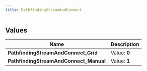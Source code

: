 ```yaml
---
title: PathfindingStreamAndConnect
---
```


## Values
| Name | Description |
| ---- | ----------- |
| **PathfindingStreamAndConnect_Grid** | Value: **0** |
| **PathfindingStreamAndConnect_Manual** | Value: **1** |

